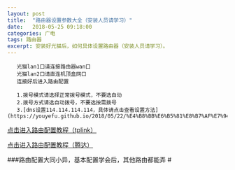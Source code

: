 ```yaml
---
layout: post
title:  "路由器设置参数大全（安装人员请学习）"
date:   2018-05-25 09:18:00
categories: 广电
tags: 路由器
excerpt: 安装好光猫后，如何具体设置路由器（安装人员请学习）。
---
```

 ```flow
	光猫lan1口请连接路由器wan口
	光猫lan2口请直连机顶盒网口
	连接好后进入路由配置 
 ```
 ```flow
	1.拨号模式请选择正常拨号模式，不要选自动
	2.拨号方式请选自动拨号，不要选按需拨号
	3.[dns设置114.114.114.114，具体请点击查看设置方法](https://youyefu.github.io/2018/05/22/%E4%B8%BB%E6%B5%81%E8%B7%AF%E7%94%B1%E5%99%A8%E7%9A%84dns%E8%AE%BE%E7%BD%AE.html)
 ```
 [点击进入路由配置教程（tplink）](http://service.tp-link.com.cn/detail_article_298.html)

[点击进入路由配置教程（腾达）](http://www.tenda.com.cn/faq/5793.html)

###路由配置大同小异，基本配置学会后，其他路由都能弄 #